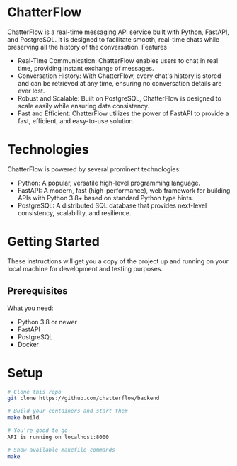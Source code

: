 # ChatterFlow
ChatterFlow is a real-time messaging API service built with Python, FastAPI, and PostgreSQL. It is designed to facilitate smooth, real-time chats while preserving all the history of the conversation.
Features

- Real-Time Communication: ChatterFlow enables users to chat in real time, providing instant exchange of messages.
- Conversation History: With ChatterFlow, every chat's history is stored and can be retrieved at any time, ensuring no conversation details are ever lost.
- Robust and Scalable: Built on PostgreSQL, ChatterFlow is designed to scale easily while ensuring data consistency.
- Fast and Efficient: ChatterFlow utilizes the power of FastAPI to provide a fast, efficient, and easy-to-use solution.

# Technologies

ChatterFlow is powered by several prominent technologies:

- Python: A popular, versatile high-level programming language.
- FastAPI: A modern, fast (high-performance), web framework for building APIs with Python 3.8+ based on standard Python type hints.
- PostgreSQL: A distributed SQL database that provides next-level consistency, scalability, and resilience.

# Getting Started
These instructions will get you a copy of the project up and running on your local machine for development and testing purposes.
## Prerequisites

What you need:
- Python 3.8 or newer
- FastAPI
- PostgreSQL 
- Docker 

# Setup
```bash
# Clone this repo
git clone https://github.com/chatterflow/backend
```
```bash
# Build your containers and start them
make build
```
```bash
# You're good to go
API is running on localhost:8000
```

```bash
# Show available makefile commands
make 
```